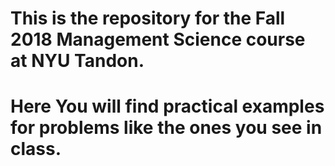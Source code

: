# This is the repository for the Fall 2018 Management Science course at NYU Tandon.
# Here You will find practical examples for problems like the ones you see in class.
